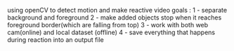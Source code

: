 using openCV to detect motion and make reactive video
goals : 1 - separate background and foreground
        2 - make added objects stop when it reaches foreground border(which are falling from top)
        3 - work with both web cam(online) and local dataset (offline)
        4 - save everything that happens during reaction into an output file